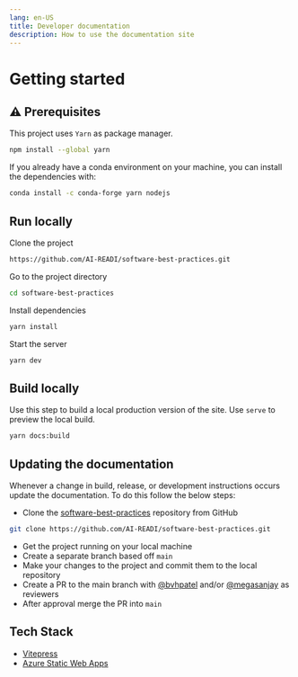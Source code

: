 ```yaml
---
lang: en-US
title: Developer documentation
description: How to use the documentation site
---
```


# Getting started

## ⚠️ Prerequisites

This project uses `Yarn` as package manager.

```sh
npm install --global yarn
```

If you already have a conda environment on your machine, you can install the dependencies with:

```sh
conda install -c conda-forge yarn nodejs
```

## Run locally

Clone the project

```sh
https://github.com/AI-READI/software-best-practices.git
```

Go to the project directory

```sh
cd software-best-practices
```

Install dependencies

```sh
yarn install
```

Start the server

```sh
yarn dev
```

## Build locally

Use this step to build a local production version of the site. Use `serve` to preview the local build.

```sh
yarn docs:build
```

## Updating the documentation

Whenever a change in build, release, or development instructions occurs update the documentation. To do this follow the below steps:

- Clone the [software-best-practices](https://github.com/AI-READI/software-best-practices) repository from GitHub

```sh
git clone https://github.com/AI-READI/software-best-practices.git
```

- Get the project running on your local machine
- Create a separate branch based off `main`
- Make your changes to the project and commit them to the local repository
- Create a PR to the main branch with [@bvhpatel](https://github.com/bvhpatel) and/or [@megasanjay](https://github.com/megasanjay) as reviewers
- After approval merge the PR into `main`

## Tech Stack

- [Vitepress](https://vitepress.vuejs.org/)
- [Azure Static Web Apps](https://docs.microsoft.com/en-us/azure/static-web-apps/overview)
